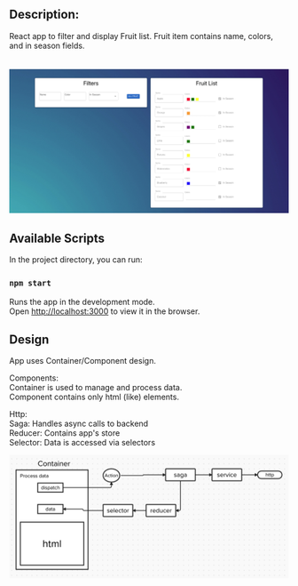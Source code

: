 ## Description:
React app to filter and display Fruit list. Fruit item contains name, colors, and in season fields.<br>
<br>
<br>
![fruits-dashboard](./public/img/fruits-dashboard.jpg)

## Available Scripts

In the project directory, you can run:

### `npm start`

Runs the app in the development mode.\
Open [http://localhost:3000](http://localhost:3000) to view it in the browser.

## Design
App uses Container/Component design.<br>

Components:<br>
Container is used to manage and process data.<br>
Component contains only html (like) elements.<br>

Http:<br>
Saga: Handles async calls to backend<br>
Reducer: Contains app's store<br>
Selector: Data is accessed via selectors<br>

![react-design](./public/img/react-design.jpg)

